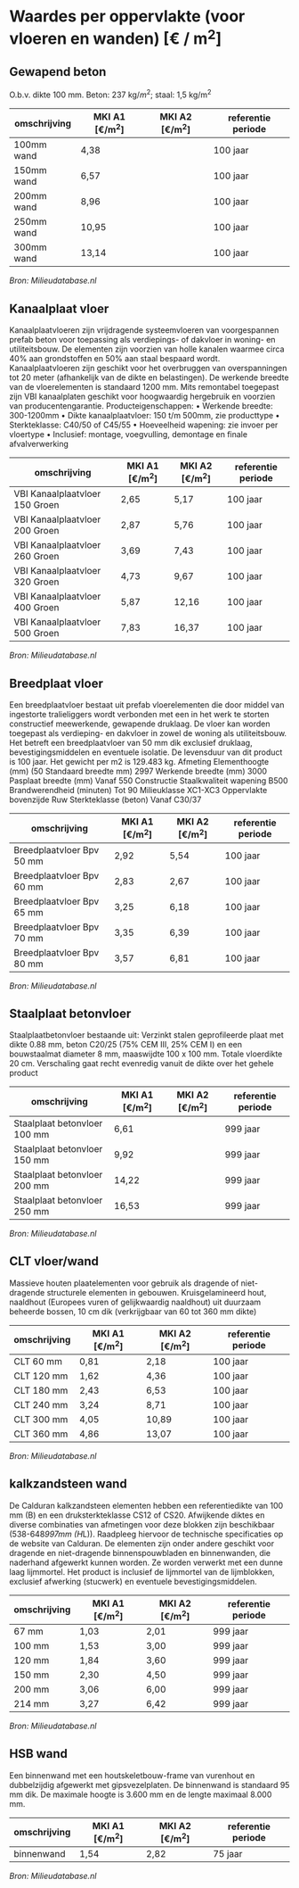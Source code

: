 # Waardes per oppervlakte (voor vloeren en wanden) [€ / m$^2$]

## Gewapend beton

O.b.v. dikte 100 mm. Beton: 237 kg/$m^2$; staal: 1,5 kg/m$^2$

| omschrijving | MKI A1 [€/m$^2$] |  MKI A2 [€/m$^2$] | referentie periode |
|---|---|---|---|
| 100mm wand | 4,38 |  | 100 jaar|
| 150mm wand | 6,57 |  | 100 jaar|
| 200mm wand | 8,96 |  | 100 jaar|
| 250mm wand | 10,95 |  | 100 jaar|
| 300mm wand | 13,14 |  | 100 jaar|

*Bron: Milieudatabase.nl*


## Kanaalplaat vloer

Kanaalplaatvloeren zijn vrijdragende systeemvloeren van voorgespannen prefab beton voor toepassing als verdiepings- of dakvloer in woning- en utiliteitsbouw. De elementen zijn voorzien van holle kanalen waarmee circa 40% aan grondstoffen en 50% aan staal bespaard wordt. Kanaalplaatvloeren zijn geschikt voor het overbruggen van overspanningen tot 20 meter (afhankelijk van de dikte en belastingen). De werkende breedte van de vloerelementen is standaard 1200 mm. Mits remontabel toegepast zijn VBI kanaalplaten geschikt voor hoogwaardig hergebruik en voorzien van producentengarantie. Producteigenschappen: • Werkende breedte: 300-1200mm • Dikte kanaalplaatvloer: 150 t/m 500mm, zie producttype • Sterkteklasse: C40/50 of C45/55 • Hoeveelheid wapening: zie invoer per vloertype • Inclusief: montage, voegvulling, demontage en finale afvalverwerking

| omschrijving | MKI A1 [€/m$^2$] |  MKI A2 [€/m$^2$] | referentie periode |
|---|---|---|---|
| VBI Kanaalplaatvloer 150 Groen | 2,65 |  5,17 | 100 jaar|
| VBI Kanaalplaatvloer 200 Groen | 2,87 |  5,76 | 100 jaar|
| VBI Kanaalplaatvloer 260 Groen | 3,69 |  7,43 | 100 jaar|
| VBI Kanaalplaatvloer 320 Groen | 4,73 |  9,67 | 100 jaar|
| VBI Kanaalplaatvloer 400 Groen | 5,87 |  12,16 | 100 jaar|
| VBI Kanaalplaatvloer 500 Groen | 7,83 |  16,37 | 100 jaar|

*Bron: Milieudatabase.nl*


## Breedplaat vloer

Een breedplaatvloer bestaat uit prefab vloerelementen die door middel van ingestorte tralieliggers wordt verbonden met een in het werk te storten constructief meewerkende, gewapende druklaag. De vloer kan worden toegepast als verdieping- en dakvloer in zowel de woning als utiliteitsbouw. Het betreft een breedplaatvloer van 50 mm dik exclusief druklaag, bevestigingsmiddelen en eventuele isolatie. De levensduur van dit product is 100 jaar. Het gewicht per m2 is 129.483 kg. Afmeting Elementhoogte (mm) (50 Standaard breedte mm) 2997 Werkende breedte (mm) 3000 Pasplaat breedte (mm) Vanaf 550 Constructie Staalkwaliteit wapening B500 Brandwerendheid (minuten) Tot 90 Milieuklasse XC1-XC3 Oppervlakte bovenzijde Ruw Sterkteklasse (beton) Vanaf C30/37

| omschrijving | MKI A1 [€/m$^2$] |  MKI A2 [€/m$^2$] | referentie periode |
|---|---|---|---|
| Breedplaatvloer Bpv 50 mm | 2,92 |  5,54 | 100 jaar|
| Breedplaatvloer Bpv 60 mm | 2,83 |  2,67 | 100 jaar|
| Breedplaatvloer Bpv 65 mm | 3,25 |  6,18 | 100 jaar|
| Breedplaatvloer Bpv 70 mm | 3,35 |  6,39 | 100 jaar|
| Breedplaatvloer Bpv 80 mm | 3,57 |  6,81 | 100 jaar|

*Bron: Milieudatabase.nl*


## Staalplaat betonvloer

Staalplaatbetonvloer bestaande uit: Verzinkt stalen geprofileerde plaat met dikte 0.88 mm, beton C20/25 (75% CEM III, 25% CEM I) en een bouwstaalmat diameter 8 mm, maaswijdte 100 x 100 mm. Totale vloerdikte 20 cm. Verschaling gaat recht evenredig vanuit de dikte over het gehele product

| omschrijving | MKI A1 [€/m$^2$] |  MKI A2 [€/m$^2$] | referentie periode |
|---|---|---|---|
| Staalplaat betonvloer 100 mm | 6,61  |  | 999 jaar|
| Staalplaat betonvloer 150 mm | 9,92  |  | 999 jaar|
| Staalplaat betonvloer 200 mm | 14,22 |  | 999 jaar|
| Staalplaat betonvloer 250 mm | 16,53 |  | 999 jaar|

*Bron: Milieudatabase.nl*


## CLT vloer/wand

Massieve houten plaatelementen voor gebruik als dragende of niet-dragende structurele elementen in gebouwen. Kruisgelamineerd hout, naaldhout (Europees vuren of gelijkwaardig naaldhout) uit duurzaam beheerde bossen, 10 cm dik (verkrijgbaar van 60 tot 360 mm dikte)

| omschrijving | MKI A1 [€/m$^2$] |  MKI A2 [€/m$^2$] | referentie periode |
|---|---|---|---|
| CLT 60 mm  | 0,81 | 2,18  | 100 jaar|
| CLT 120 mm | 1,62 | 4,36  | 100 jaar|
| CLT 180 mm | 2,43 | 6,53  | 100 jaar|
| CLT 240 mm | 3,24 | 8,71  | 100 jaar|
| CLT 300 mm | 4,05 | 10,89 | 100 jaar|
| CLT 360 mm | 4,86 | 13,07 | 100 jaar|

*Bron: Milieudatabase.nl*


## kalkzandsteen wand

De Calduran kalkzandsteen elementen hebben een referentiedikte van 100 mm (B) en een druksterkteklasse CS12 of CS20. Afwijkende diktes en diverse combinaties van afmetingen voor deze blokken zijn beschikbaar (538-648*997mm (H*L)). Raadpleeg hiervoor de technische specificaties op de website van Calduran. De elementen zijn onder andere geschikt voor dragende en niet-dragende binnenspouwbladen en binnenwanden, die naderhand afgewerkt kunnen worden. Ze worden verwerkt met een dunne laag lijmmortel. Het product is inclusief de lijmmortel van de lijmblokken, exclusief afwerking (stucwerk) en eventuele bevestigingsmiddelen.

| omschrijving | MKI A1 [€/m$^2$] |  MKI A2 [€/m$^2$] | referentie periode |
|---|---|---|---|
| 67 mm  | 1,03 | 2,01 | 999 jaar|
| 100 mm | 1,53 | 3,00 | 999 jaar|
| 120 mm | 1,84 | 3,60 | 999 jaar|
| 150 mm | 2,30 | 4,50 | 999 jaar|
| 200 mm | 3,06 | 6,00 | 999 jaar|
| 214 mm | 3,27 | 6,42 | 999 jaar|

*Bron: Milieudatabase.nl*


## HSB wand

Een binnenwand met een houtskeletbouw-frame van vurenhout en dubbelzijdig afgewerkt met gipsvezelplaten. De binnenwand is standaard 95 mm dik. De maximale hoogte is 3.600 mm en de lengte maximaal 8.000 mm.

| omschrijving | MKI A1 [€/m$^2$] |  MKI A2 [€/m$^2$] | referentie periode |
|---|---|---|---|
| binnenwand | 1,54 | 2,82 | 75 jaar|

*Bron: Milieudatabase.nl*